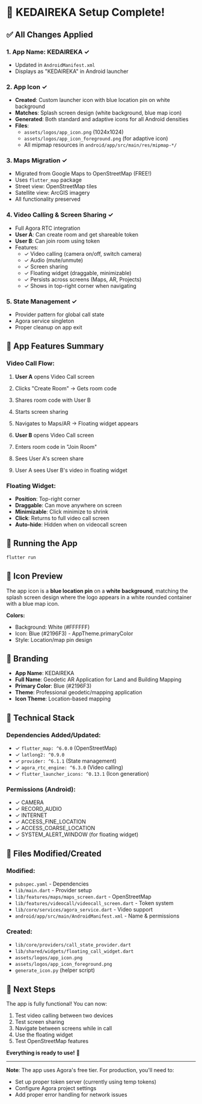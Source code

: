 # 🎉 KEDAIREKA Setup Complete!

## ✅ All Changes Applied

### 1. **App Name: KEDAIREKA** ✓
- Updated in `AndroidManifest.xml`
- Displays as "KEDAIREKA" in Android launcher

### 2. **App Icon** ✓
- **Created**: Custom launcher icon with blue location pin on white background
- **Matches**: Splash screen design (white background, blue map icon)
- **Generated**: Both standard and adaptive icons for all Android densities
- **Files**:
  - `assets/logos/app_icon.png` (1024x1024)
  - `assets/logos/app_icon_foreground.png` (for adaptive icon)
  - All mipmap resources in `android/app/src/main/res/mipmap-*/`

### 3. **Maps Migration** ✓
- Migrated from Google Maps to OpenStreetMap (FREE!)
- Uses `flutter_map` package
- Street view: OpenStreetMap tiles
- Satellite view: ArcGIS imagery
- All functionality preserved

### 4. **Video Calling & Screen Sharing** ✓
- Full Agora RTC integration
- **User A**: Can create room and get shareable token
- **User B**: Can join room using token
- Features:
  - ✓ Video calling (camera on/off, switch camera)
  - ✓ Audio (mute/unmute)
  - ✓ Screen sharing
  - ✓ Floating widget (draggable, minimizable)
  - ✓ Persists across screens (Maps, AR, Projects)
  - ✓ Shows in top-right corner when navigating

### 5. **State Management** ✓
- Provider pattern for global call state
- Agora service singleton
- Proper cleanup on app exit

## 📱 App Features Summary

### Video Call Flow:
1. **User A** opens Video Call screen
2. Clicks "Create Room" → Gets room code
3. Shares room code with User B
4. Starts screen sharing
5. Navigates to Maps/AR → Floating widget appears

6. **User B** opens Video Call screen
7. Enters room code in "Join Room"
8. Sees User A's screen share
9. User A sees User B's video in floating widget

### Floating Widget:
- **Position**: Top-right corner
- **Draggable**: Can move anywhere on screen
- **Minimizable**: Click minimize to shrink
- **Click**: Returns to full video call screen
- **Auto-hide**: Hidden when on videocall screen

## 🚀 Running the App

```bash
flutter run
```

## 📸 Icon Preview

The app icon is a **blue location pin** on a **white background**, matching the splash screen design where the logo appears in a white rounded container with a blue map icon.

**Colors:**
- Background: White (#FFFFFF)
- Icon: Blue (#2196F3) - AppTheme.primaryColor
- Style: Location/map pin design

## 🎨 Branding

- **App Name**: KEDAIREKA
- **Full Name**: Geodetic AR Application for Land and Building Mapping
- **Primary Color**: Blue (#2196F3)
- **Theme**: Professional geodetic/mapping application
- **Icon Theme**: Location-based mapping

## 📝 Technical Stack

### Dependencies Added/Updated:
- ✓ `flutter_map: ^6.0.0` (OpenStreetMap)
- ✓ `latlong2: ^0.9.0`
- ✓ `provider: ^6.1.1` (State management)
- ✓ `agora_rtc_engine: ^6.3.0` (Video calling)
- ✓ `flutter_launcher_icons: ^0.13.1` (Icon generation)

### Permissions (Android):
- ✓ CAMERA
- ✓ RECORD_AUDIO
- ✓ INTERNET
- ✓ ACCESS_FINE_LOCATION
- ✓ ACCESS_COARSE_LOCATION
- ✓ SYSTEM_ALERT_WINDOW (for floating widget)

## 🔧 Files Modified/Created

### Modified:
- `pubspec.yaml` - Dependencies
- `lib/main.dart` - Provider setup
- `lib/features/maps/maps_screen.dart` - OpenStreetMap
- `lib/features/videocall/videocall_screen.dart` - Token system
- `lib/core/services/agora_service.dart` - Video support
- `android/app/src/main/AndroidManifest.xml` - Name & permissions

### Created:
- `lib/core/providers/call_state_provider.dart`
- `lib/shared/widgets/floating_call_widget.dart`
- `assets/logos/app_icon.png`
- `assets/logos/app_icon_foreground.png`
- `generate_icon.py` (helper script)

## 🎯 Next Steps

The app is fully functional! You can now:

1. Test video calling between two devices
2. Test screen sharing
3. Navigate between screens while in call
4. Use the floating widget
5. Test OpenStreetMap features

**Everything is ready to use!** 🚀

---

**Note**: The app uses Agora's free tier. For production, you'll need to:
- Set up proper token server (currently using temp tokens)
- Configure Agora project settings
- Add proper error handling for network issues
